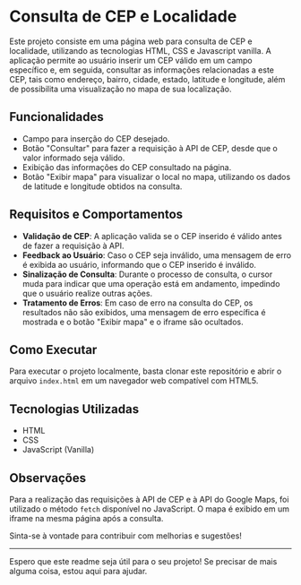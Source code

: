 # Consulta de CEP e Localidade

Este projeto consiste em uma página web para consulta de CEP e localidade, utilizando as tecnologias HTML, CSS e Javascript vanilla. A aplicação permite ao usuário inserir um CEP válido em um campo específico e, em seguida, consultar as informações relacionadas a este CEP, tais como endereço, bairro, cidade, estado, latitude e longitude, além de possibilita uma visualização no mapa de sua localização.

## Funcionalidades

- Campo para inserção do CEP desejado.
- Botão "Consultar" para fazer a requisição à API de CEP, desde que o valor informado seja válido.
- Exibição das informações do CEP consultado na página.
- Botão "Exibir mapa" para visualizar o local no mapa, utilizando os dados de latitude e longitude obtidos na consulta.

## Requisitos e Comportamentos

- **Validação de CEP**: A aplicação valida se o CEP inserido é válido antes de fazer a requisição à API.
- **Feedback ao Usuário**: Caso o CEP seja inválido, uma mensagem de erro é exibida ao usuário, informando que o CEP inserido é inválido.
- **Sinalização de Consulta**: Durante o processo de consulta, o cursor muda para indicar que uma operação está em andamento, impedindo que o usuário realize outras ações.
- **Tratamento de Erros**: Em caso de erro na consulta do CEP, os resultados não são exibidos, uma mensagem de erro específica é mostrada e o botão "Exibir mapa" e o iframe são ocultados.

## Como Executar

Para executar o projeto localmente, basta clonar este repositório e abrir o arquivo `index.html` em um navegador web compatível com HTML5.

## Tecnologias Utilizadas

- HTML
- CSS
- JavaScript (Vanilla)

## Observações

Para a realização das requisições à API de CEP e à API do Google Maps, foi utilizado o método `fetch` disponível no JavaScript. O mapa é exibido em um iframe na mesma página após a consulta.

Sinta-se à vontade para contribuir com melhorias e sugestões!

---

Espero que este readme seja útil para o seu projeto! Se precisar de mais alguma coisa, estou aqui para ajudar.
